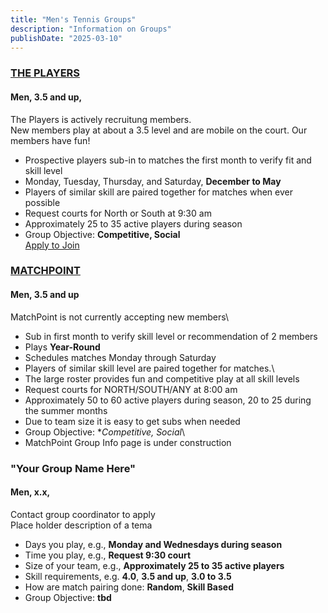 ```yaml
---
title: "Men's Tennis Groups"
description: "Information on Groups"
publishDate: "2025-03-10"
---
```


### [THE PLAYERS](/page/groups/players/info)

#### **Men, 3.5 and up,**

The Players is actively recruitung members.\
New members play at about a 3.5 level and are mobile on the court. Our members have fun!

* Prospective players sub-in to matches the first month to verify fit and skill level
* Monday, Tuesday, Thursday, and Saturday, **December to May**
* Players of similar skill are paired together for matches when ever possible
* Request courts for North or South at 9:30 am
* Approximately  25 to 35 active players during season
* Group Objective: **Competitive, Social**\
  [Apply to Join](/page/groups/players/info)

### [MATCHPOINT]()

#### **Men, 3.5 and up**
MatchPoint is not currently accepting new members\

* Sub in first month to verify skill level or recommendation of 2 members
* Plays **Year-Round**
* Schedules matches Monday through Saturday
* Players of similar skill level are paired together for matches.\
* The large roster provides fun and competitive play at all skill levels
* Request courts for NORTH/SOUTH/ANY at 8:00 am
* Approximately  50 to 60 active players during season, 20 to 25 during the summer months
* Due to team size it is easy to get subs when needed
* Group Objective: **Competitive, Social*\
* MatchPoint Group Info page is under construction

### "Your Group Name Here"

#### **Men, x.x,**

Contact group coordinator to apply\
Place holder description of a tema
* Days you play, e.g., **Monday and Wednesdays during season**
* Time you play, e.g., **Request 9:30 court**
* Size of your team, e.g., **Approximately  25 to 35 active players**
* Skill requirements, e.g. **4.0**, **3.5 and up**, **3.0 to 3.5**
* How are match pairing done: **Random**, **Skill Based**
* Group Objective: **tbd**

